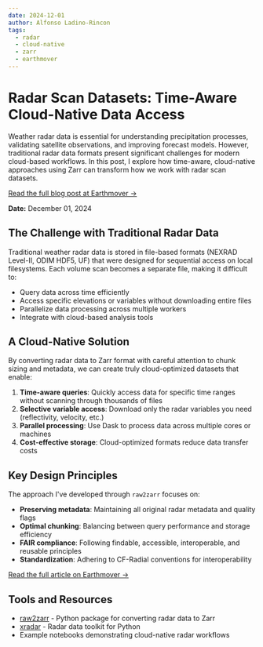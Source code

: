 ```yaml
---
date: 2024-12-01
author: Alfonso Ladino-Rincon
tags:
  - radar
  - cloud-native
  - zarr
  - earthmover
---
```


# Radar Scan Datasets: Time-Aware Cloud-Native Data Access

Weather radar data is essential for understanding precipitation processes, validating satellite observations, and improving forecast models. However, traditional radar data formats present significant challenges for modern cloud-based workflows. In this post, I explore how time-aware, cloud-native approaches using Zarr can transform how we work with radar scan datasets.

[Read the full blog post at Earthmover →](https://earthmover.io/blog/radar-scan-datasets-time-aware-cloud-native)

**Date:** December 01, 2024

## The Challenge with Traditional Radar Data

Traditional weather radar data is stored in file-based formats (NEXRAD Level-II, ODIM HDF5, UF) that were designed for sequential access on local filesystems. Each volume scan becomes a separate file, making it difficult to:

- Query data across time efficiently
- Access specific elevations or variables without downloading entire files
- Parallelize data processing across multiple workers
- Integrate with cloud-based analysis tools

## A Cloud-Native Solution

By converting radar data to Zarr format with careful attention to chunk sizing and metadata, we can create truly cloud-optimized datasets that enable:

1. **Time-aware queries**: Quickly access data for specific time ranges without scanning through thousands of files
2. **Selective variable access**: Download only the radar variables you need (reflectivity, velocity, etc.)
3. **Parallel processing**: Use Dask to process data across multiple cores or machines
4. **Cost-effective storage**: Cloud-optimized formats reduce data transfer costs

## Key Design Principles

The approach I've developed through `raw2zarr` focuses on:

- **Preserving metadata**: Maintaining all original radar metadata and quality flags
- **Optimal chunking**: Balancing between query performance and storage efficiency
- **FAIR compliance**: Following findable, accessible, interoperable, and reusable principles
- **Standardization**: Adhering to CF-Radial conventions for interoperability

[Read the full article on Earthmover →](https://earthmover.io/blog/radar-scan-datasets-time-aware-cloud-native)

## Tools and Resources

- [raw2zarr](https://github.com/aladinor/raw2zarr) - Python package for converting radar data to Zarr
- [xradar](https://github.com/openradar/xradar) - Radar data toolkit for Python
- Example notebooks demonstrating cloud-native radar workflows
